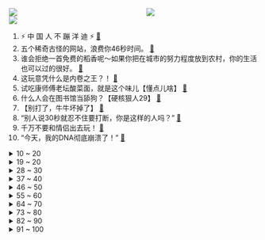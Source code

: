 <div >
	<a style="float:left;width:55%;" href = "https://github.com/anuraghazra/github-readme-stats">
	 <img src = "https://github-readme-stats.vercel.app/api?username=iuuuuuaena&theme=buefy&show_icons=true"/>
	</a>
	<a  style="float:right;width:45%" href = "https://github.com/anuraghazra/github-readme-stats">
	 <img  src="https://github-readme-stats.vercel.app/api/top-langs/?username=anuraghazra&layout=compact"/>
	</a>
	</div>

[![](https://img.shields.io/badge/jxd-@jxdgogogo.xyz-yellowgreen.svg)](https://www.jxdgogogo.xyz)<br>
1. ⚡️ 中 国 人 不 蹦 洋 迪 ⚡️ [:link:](//www.bilibili.com/video/BV1dR4y1F7Aq) <br>
2. 五个稀奇古怪的网站，浪费你46秒时间。 [:link:](//www.bilibili.com/video/BV1dq4y1e72u) <br>
3. 谁会拒绝一首免费的稻香呢～如果你把在城市的努力程度放到农村，你的生活也可以过的很好。 [:link:](//www.bilibili.com/video/BV1tT4y1U7rB) <br>
4. 这玩意凭什么是内卷之王？！ [:link:](//www.bilibili.com/video/BV1Si4y1r7Kw) <br>
5. 试吃康师傅老坛酸菜面，就是这个味儿【懂点儿啥】 [:link:](//www.bilibili.com/video/BV1UT4y1v7Cy) <br>
6. 什么人会在图书馆当舔狗？【硬核狠人29】 [:link:](//www.bilibili.com/video/BV1Rb4y1p7JF) <br>
7. 【别打了，牛牛坏掉了】 [:link:](//www.bilibili.com/video/BV1zr4y1i7Gf) <br>
8. “别人说30秒就忍不住要打断，你是这样的人吗？” [:link:](//www.bilibili.com/video/BV1R3411W77B) <br>
9. 千万不要和情侣出去玩！ [:link:](//www.bilibili.com/video/BV1ob4y1p7Sk) <br>
10. “今天，我的DNA彻底崩溃了！” [:link:](//www.bilibili.com/video/BV1aY411n77s) <br>
<details>
<summary>10 ~ 20</summary>

11. 老 坛 酸 菜 杀 人 事 件 [:link:](//www.bilibili.com/video/BV1QY411n7c7) <br>
12. “妈妈，齐天大圣被枪打死了” [:link:](//www.bilibili.com/video/BV1t3411s7tj) <br>
13. 被这带货的小朋友笑死 [:link:](//www.bilibili.com/video/BV1xR4y1F7rU) <br>
14. 【医学博士】不同的梦预示了什么？I 如何操控自己的梦？ [:link:](//www.bilibili.com/video/BV1Rb4y1p78L) <br>
15. 好久没有看到爸妈这么团结了 [:link:](//www.bilibili.com/video/BV1Zq4y1e7Fo) <br>
16. 康熙的女儿们：当了公主，就一定会幸福么？【雍正王朝】 [:link:](//www.bilibili.com/video/BV1fr4y1i7uk) <br>
17. 给老弟做了一个加油打气机器人 [:link:](//www.bilibili.com/video/BV1tU4y1d74P) <br>
18. 你以为时间还很长 [:link:](//www.bilibili.com/video/BV1VS4y1U7Rz) <br>
19. （这也能解说？！）史上最燃的弹珠大赛【第九弹】天才归来？燃尽一切的冲锋！ [:link:](//www.bilibili.com/video/BV1TU4y1d7ma) <br>
</details>
<details>
<summary>19 ~ 20</summary>

20. 它根据真实事件改编，疯狂揭露人性的底线！ [:link:](//www.bilibili.com/video/BV1jS4y1g7wB) <br>
21. “高 斯 在 世” [:link:](//www.bilibili.com/video/BV1GP4y1T7FP) <br>
22. 可以说是一模一样 [:link:](//www.bilibili.com/video/BV1sL411P7dA) <br>
23. 我盘下了一个小卖部一周！亏了多少钱呢？ [:link:](//www.bilibili.com/video/BV1iS4y1U7Rt) <br>
24. 土坑酸菜被曝光以后，我在承受失业之苦 [:link:](//www.bilibili.com/video/BV1f34y1t7G4) <br>
25. 不同学生春游 [:link:](//www.bilibili.com/video/BV1QY411n7Ks) <br>
26. 有新情况！ [:link:](//www.bilibili.com/video/BV1XL4y1j7jx) <br>
27. 中国学者BBC专访狂批美国，主持人慌了屡屡打断 [:link:](//www.bilibili.com/video/BV15F411x7v8) <br>
28. “这人长啥样你甭管，演戏是真牛逼” [:link:](//www.bilibili.com/video/BV1rL4y1M7UK) <br>
</details>
<details>
<summary>28 ~ 30</summary>

29. 【散人】国产恐怖 《三伏》试玩 旧时代三眼神童之谜 [:link:](//www.bilibili.com/video/BV1qF411x7ER) <br>
30. 【STN快报第六季25】恐龙灭绝的原因找到啦！是日本游戏公司干的！ [:link:](//www.bilibili.com/video/BV1uq4y1v7sP) <br>
31. 夜店式自习 [:link:](//www.bilibili.com/video/BV16i4y1r7NS) <br>
32. 颈椎最喜欢的7个动作，缓解肩颈疼痛，做完太舒服了！ [:link:](//www.bilibili.com/video/BV1Xq4y1e7Kb) <br>
33. 【实体表情包】甘雨，别吃啦。。。 [:link:](//www.bilibili.com/video/BV19q4y1e729) <br>
34. 大哥魔咒（成龙代言产品下场） [:link:](//www.bilibili.com/video/BV1HS4y1D72K) <br>
35. 耗时一年，我把原神玩到了100G！嗒当的摄影分享#2 [:link:](//www.bilibili.com/video/BV1sS4y1D7ZP) <br>
36. 突发！一架搭载132人的客机在广西藤县发生事故 [:link:](//www.bilibili.com/video/BV13S4y1g7iq) <br>
37. 试吃道氏深水虱，破开肚子的那一刻房子都不想要了，出锅后香死啦 [:link:](//www.bilibili.com/video/BV1U34y1t78c) <br>
</details>
<details>
<summary>37 ~ 40</summary>

38. 【下饭】老 痰 涮 菜 [:link:](//www.bilibili.com/video/BV1ML411P7R5) <br>
39. 曾遭全网封杀的杀马特，身上藏着中国最残酷的底层之痛【宅总】 [:link:](//www.bilibili.com/video/BV1DL4y1T7hL) <br>
40. 河南高校食堂价格天花板 [:link:](//www.bilibili.com/video/BV1jZ4y167gB) <br>
41. 你懂半岛铁盒吗 [:link:](//www.bilibili.com/video/BV1nL411w7oS) <br>
42. 【居 家 隔 离 的 你 】 [:link:](//www.bilibili.com/video/BV16r4y1i7o7) <br>
43. 【野生人类图鉴】人生只为图一乐【妈见打】 [:link:](//www.bilibili.com/video/BV1Pu411q7Vf) <br>
44. 在英国花256元吃顿中式早餐 今天奢侈一下 [:link:](//www.bilibili.com/video/BV11i4y1r7DF) <br>
45. 刘 庸 历 险 记 [:link:](//www.bilibili.com/video/BV1ZZ4y1z7Eo) <br>
46. 《关于我的铲屎官是个大冤种这件事》 [:link:](//www.bilibili.com/video/BV17R4y1F7V5) <br>
</details>
<details>
<summary>46 ~ 50</summary>

47. 梁龙×周深《算你狠》丨喝不喝酒你都上头 [:link:](//www.bilibili.com/video/BV1HS4y1U7zR) <br>
48. 我不干啦！！！！！ [:link:](//www.bilibili.com/video/BV1Da41147aL) <br>
49. ⚡华 丽 猛 男⚡ [:link:](//www.bilibili.com/video/BV1g34y1b7ue) <br>
50. 【人类迷惑行为】122 搞笑女孩都是大宝藏 [:link:](//www.bilibili.com/video/BV1M34y1b7Dr) <br>
51. 耗时14小时，近十万条指令！！！不知能否带走你一个免费的三连（火了就吃ice!!) [:link:](//www.bilibili.com/video/BV1Nq4y1v79r) <br>
52. 一句话回怼人身攻击！ [:link:](//www.bilibili.com/video/BV1ER4y1F7B6) <br>
53. 【王老菊】精致傲娇永不退版本 | 艾尔登法环EP.11 [:link:](//www.bilibili.com/video/BV1pU4y1d7Qm) <br>
54. “这正是我所追求的自由和快乐” [:link:](//www.bilibili.com/video/BV1pY411n7Qi) <br>
55. 耗时七天复刻鲍鱼中最顶级的吃法、一口下去我直呼离谱… [:link:](//www.bilibili.com/video/BV1SY41137Kc) <br>
</details>
<details>
<summary>55 ~ 60</summary>

56. 斗鸡比赛：胜者为王，败者为辣子鸡！ [:link:](//www.bilibili.com/video/BV1TT4y1S7Dv) <br>
57. 你画你的  我猜我的 [:link:](//www.bilibili.com/video/BV1wF411x7HE) <br>
58. 花20W日元薅日本街头扭蛋机羊毛，究竟能薅到吗？ [:link:](//www.bilibili.com/video/BV1VS4y1g7BN) <br>
59. 加拿大的反向政策果然世间少有，欢迎来到病毒的世界 [:link:](//www.bilibili.com/video/BV1AS4y1g7Zd) <br>
60. 快手主播被罚6200万背后，我看到了一个“被遗忘”的世界 [:link:](//www.bilibili.com/video/BV19q4y1i77p) <br>
61. 【人类观察日志】139 关于主角那点事 [:link:](//www.bilibili.com/video/BV1n3411s7Y1) <br>
62. 【原神】诺艾尔生日会【2022】 [:link:](//www.bilibili.com/video/BV1GS4y1g7du) <br>
63. 假如世界禁止熬夜 [:link:](//www.bilibili.com/video/BV1eL411w7UA) <br>
64. 网络中挖到国防光缆vs现实 [:link:](//www.bilibili.com/video/BV1iL4y1M7gn) <br>
</details>
<details>
<summary>64 ~ 70</summary>

65. 50小时！ 我终于一命通关了史上最“坑”的自闭游戏！ [:link:](//www.bilibili.com/video/BV1cq4y1q7Ur) <br>
66. 老子讨厌这个时代 [:link:](//www.bilibili.com/video/BV1XU4y1R7w3) <br>
67. #疫情防护#，你是什么码 [:link:](//www.bilibili.com/video/BV1W34y1t7zT) <br>
68. 大学生工厂实习请病假三次遭拒后死亡，同学：一天工作十多个小时 [:link:](//www.bilibili.com/video/BV1tS4y1U7DM) <br>
69. 心🔪如🔪刀🔪割 [:link:](//www.bilibili.com/video/BV1K3411p7sU) <br>
70. 南方人吃东北涮串，被3元一个的饭包震惊住了！无广试吃员 [:link:](//www.bilibili.com/video/BV17U4y1d7nH) <br>
71. Red Velvet最新回归曲Feel My Rhythm MV公开 [:link:](//www.bilibili.com/video/BV1hS4y1U7UQ) <br>
72. 有时候自信可以定义审美 [:link:](//www.bilibili.com/video/BV13S4y1g7E5) <br>
73. 【原神】🎉🎉2.6 版 本 玩 家 现 状🎉🎉 [:link:](//www.bilibili.com/video/BV1JT4y1U7KY) <br>
</details>
<details>
<summary>73 ~ 80</summary>

74. 朴实无华老坛酸菜面 [:link:](//www.bilibili.com/video/BV1UZ4y1z7ed) <br>
75. 点赞过10就把老爸刚钓的鱼喂猫 [:link:](//www.bilibili.com/video/BV1vL4y1M7ST) <br>
76. 赌两个币，这40分钟能抵上你看1000个装修视频！ [:link:](//www.bilibili.com/video/BV1NT4y1S7JL) <br>
77. 《热血高校式做核酸》 [:link:](//www.bilibili.com/video/BV1s3411s7Mu) <br>
78. 《沈 阳 说 唱 大 街》 [:link:](//www.bilibili.com/video/BV1vS4y1g7KX) <br>
79. 50帧暴涨至100帧！！中 低 高 显卡运行3A大作优化指南！【教程向】 [:link:](//www.bilibili.com/video/BV1nL411w7kZ) <br>
80. 《当我用刘浩存语录来回答毕业论文》 [:link:](//www.bilibili.com/video/BV1cY411n7mE) <br>
81. （下集）红警精彩冰天雪地混战！1打2对手难以置信要举报我作弊！ [:link:](//www.bilibili.com/video/BV1WS4y1U7kF) <br>
82. 给失去双腿的独耳小猫做了一套炫酷义肢 [:link:](//www.bilibili.com/video/BV1F34y1b7uZ) <br>
</details>
<details>
<summary>82 ~ 90</summary>

83. 致敬我们回不来的青春 [:link:](//www.bilibili.com/video/BV1HS4y1g7rF) <br>
84. 全 是 名 场 面 [:link:](//www.bilibili.com/video/BV1JL411P7p1) <br>
85. 史 上 最 哈 人 降 智 广 告 [:link:](//www.bilibili.com/video/BV1aP4y1u7uz) <br>
86. 沉浸式贴立体卡|四翼天使 [:link:](//www.bilibili.com/video/BV1Zb4y1H7dd) <br>
87. 百大游戏UP跟他的四个破绽兄弟 [:link:](//www.bilibili.com/video/BV1rr4y1i7UG) <br>
88. 小潮team的新家!!! [:link:](//www.bilibili.com/video/BV1RR4y1F7te) <br>
89. 当代大学生封校日常 [:link:](//www.bilibili.com/video/BV18Y41137DE) <br>
90. 【那些令人难忘的BOSS战】第42集·艾尔登法环·篇01 [:link:](//www.bilibili.com/video/BV1234y1t7Pz) <br>
91. 《 骂 人 的 兔 兔 增 加 了 》 [:link:](//www.bilibili.com/video/BV1Zi4y1r7n1) <br>
</details>
<details>
<summary>91 ~ 100</summary>

92. “老坛酸菜面”白象，康师傅，统一，今麦郎有啥区别？ [:link:](//www.bilibili.com/video/BV1DT4y1v7ZG) <br>
93. “当你撑不住时，看看星爷是怎么坚持的！加油啊，年轻人！” [:link:](//www.bilibili.com/video/BV1aS4y1U71r) <br>
94. 不妥当，应该扔远点，那就不是你的手机，你自己的手机没有缝 [:link:](//www.bilibili.com/video/BV1FZ4y1679U) <br>
95. 【PS1000集】目前B站最完整的PS教程，包含所有干货内容！这还没人看，我不更了！ [:link:](//www.bilibili.com/video/BV1SR4y1F77W) <br>
96. 男朋友因为找不到工作开始深夜emo，我直接头笑掉哈哈哈哈哈哈哈哈！！ [:link:](//www.bilibili.com/video/BV14b4y1p742) <br>
97. 吃了十年老坛酸菜牛肉面，我竟被恶心到干呕！ [:link:](//www.bilibili.com/video/BV1RL411P7bP) <br>
98. 张怡宁大魔王代表作，用鞋底打赢冯天薇 [:link:](//www.bilibili.com/video/BV1P44y1T7i9) <br>
99. 【生意01】网飞如何用智商打败对手？为何中国却只有“优爱腾”？ [:link:](//www.bilibili.com/video/BV1WL411w7Vz) <br>
100. 美高中啦啦队游行表演高喊“印第安人剥头皮”，迪士尼乐园道歉 [:link:](//www.bilibili.com/video/BV1d44y1P79R) <br>
</details>

